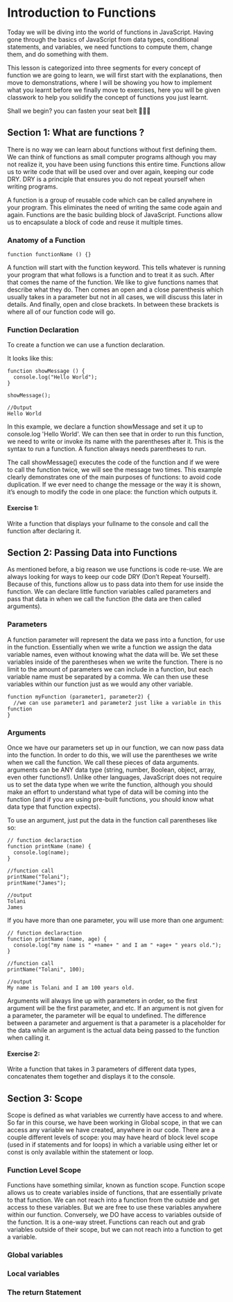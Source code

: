 # Introduction to Functions 

Today we will be diving into the world of functions in JavaScript. Having gone through the basics of JavaScript from data types, conditional statements, and variables, we need functions to compute them, change them, and do something with them. 

This lesson is categorized into three segments for every concept of function we are going to learn, we will first start with the explanations, then move to demonstrations, where I will be showing you how to implement what you learnt before we finally move to exercises, here you will be given classwork to help you solidify the concept of functions you just learnt.
  
 Shall we begin? you can fasten your seat belt 🚀🚀🚀

## Section 1: What are functions ?
There is no way we can learn about functions without first defining them. We can think of functions as small computer programs although you may not realize it, you have been using functions this entire time. Functions allow us to write code that will be used over and over again, keeping our code DRY. 
DRY is a principle that ensures you do not repeat yourself when writing programs.

A function is a group of reusable code which can be called anywhere in your program. This eliminates the need of writing the same code again and again. Functions are the 
basic building block of JavaScript. Functions allow us to encapsulate a block of code and reuse it multiple times.

### Anatomy of a Function
```
function functionName () {}

```
A function will start with the function keyword. This tells whatever is running your program that what follows is a function and to treat it as such. 
After that comes the name of the function. We like to give functions names that describe what they do. Then comes an open and a close parenthesis which usually takes in a parameter but not in all cases, we will discuss this later in details. And finally, open and close brackets. In between these brackets is where all of our function code will go.

### Function Declaration 
To create a function we can use a function declaration.

It looks like this:
```
function showMessage () {
  console.log("Hello World");
}

showMessage();

//Output
Hello World
```
In this example, we declare a function showMessage and set it up to console.log 'Hello World'. We can then see that in order to run this function, we need to write or invoke its name with the parentheses after it. This is the syntax to run a function. A function always needs parentheses to run.

The call showMessage() executes the code of the function and if we were to call the function twice, we will see the message two times.
This example clearly demonstrates one of the main purposes of functions: to avoid code duplication. If we ever need to change the message or the way it is shown, it’s enough to modify the code in one place: the function which outputs it.

#### Exercise 1: 
Write a function that displays your fullname to the console and call the function after declaring it.


## Section 2: Passing Data into Functions

As mentioned before, a big reason we use functions is code re-use. We are always looking for ways to keep our code DRY (Don’t Repeat Yourself). Because of this, functions allow us to pass data into them for use inside the function. We can declare little function variables called parameters and pass that data in when we call the function (the data are then called arguments).

### Parameters
A function parameter will represent the data we pass into a function, for use in the function. Essentially when we write a function we assign the data variable names, even without knowing what the data will be. We set these variables inside of the parentheses when we write the function. There is no limit to the amount of parameters we can include in a function, but each variable name must be separated by a comma. We can then use these variables within our function just as we would any other variable.

```
function myFunction (parameter1, parameter2) {
  //we can use parameter1 and parameter2 just like a variable in this function
}

```
### Arguments
Once we have our parameters set up in our function, we can now pass data into the function. In order to do this, we will use the parentheses we write when we call the function. We call these pieces of data arguments. arguments can be ANY data type (string, number, Boolean, object, array, even other functions!). Unlike other languages, JavaScript does not require us to set the data type when we write the function, although you should make an effort to understand what type of data will be coming into the function (and if you are using pre-built functions, you should know what data type that function expects).

To use an argument, just put the data in the function call parentheses like so:

```
// function declaraction
function printName (name) {
  console.log(name);
}

//function call
printName("Tolani");
printName("James");

//output
Tolani
James
```

If you have more than one parameter, you will use more than one argument:

```
// function declaraction
function printName (name, age) {
  console.log("my name is " +name+ " and I am " +age+ " years old.");
}

//function call
printName("Tolani", 100);

//output
My name is Tolani and I am 100 years old.

```
Arguments will always line up with parameters in order, so the first argument will be the first parameter, and etc.
If an argument is not given for a parameter, the parameter will be equal to undefined. The difference between a parameter and arguement is that a parameter is a placeholder for the data while an argument is the actual data being passed to the function when calling it.

#### Exercise 2: 
Write a function that takes in 3 parameters of different data types, concatenates them together and displays it to the console.




## Section 3: Scope
Scope is defined as what variables we currently have access to and where. So far in this course, we have been working in Global scope, in that we can access any variable we have created, anywhere in our code. There are a couple different levels of scope: you may have heard of block level scope (used in if statements and for loops) in which a variable using either let or const is only available within the statement or loop.

### Function Level Scope
Functions have something similar, known as function scope. Function scope allows us to create variables inside of functions, that are essentially private to that function. We can not reach into a function from the outside and get access to these variables. But we are free to use these variables anywhere within our function. Conversely, we DO have access to variables outside of the function. It is a one-way street. Functions can reach out and grab variables outside of their scope, but we can not reach into a function to get a variable.

### Global variables
### Local variables
### The return Statement

